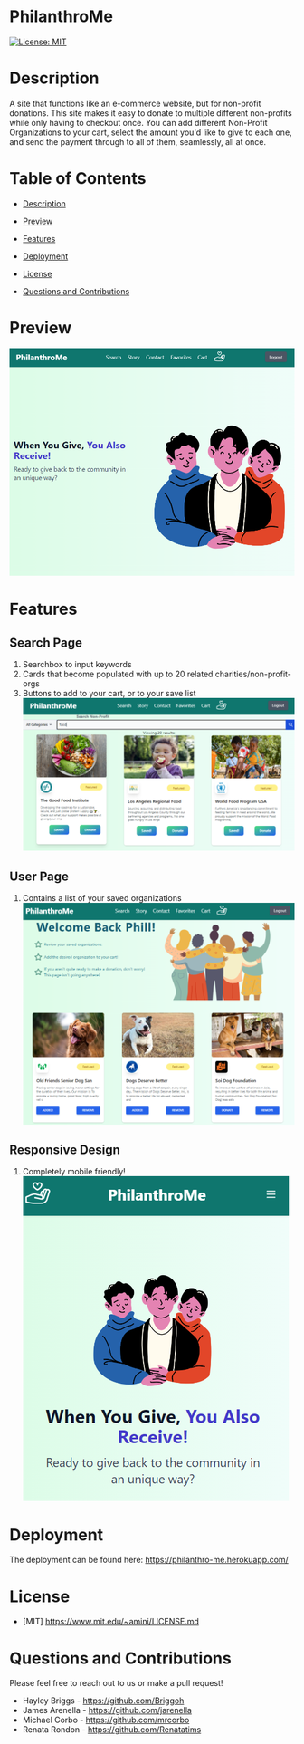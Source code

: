 # PhilanthroMe

[![License: MIT](https://img.shields.io/badge/License-MIT-yellow.svg)](https://opensource.org/licenses/MIT)

# Description

A site that functions like an e-commerce website, but for non-profit donations. This site makes it easy to donate to multiple different non-profits while only having to checkout once. You can add different Non-Profit Organizations to your cart, select the amount you'd like to give to each one, and send the payment through to all of them, seamlessly, all at once.

# Table of Contents

- [Description](#Description)

- [Preview](#Preview)

- [Features](#Features)

- [Deployment](#Deployment)

- [License](#License)

- [Questions and Contributions](#questions-and-contributions)

# Preview

![Preview](/client//src//assets/Capture1.PNG)

# Features

## Search Page
1. Searchbox to input keywords
2. Cards that become populated with up to 20 related charities/non-profit-orgs
3. Buttons to add to your cart, or to your save list
![Preview](/client//src//assets/Capture3.PNG)

## User Page
1. Contains a list of your saved organizations
![Preview](/client//src//assets/Capture4.PNG)

## Responsive Design
1. Completely mobile friendly!
![Preview](/client//src//assets/Capture2.PNG)

# Deployment
The deployment can be found here: https://philanthro-me.herokuapp.com/

# License
    
- [MIT] https://www.mit.edu/~amini/LICENSE.md

# Questions and Contributions
Please feel free to reach out to us or make a pull request!
- Hayley Briggs - https://github.com/Briggoh
- James Arenella - https://github.com/jarenella
- Michael Corbo - https://github.com/mrcorbo
- Renata Rondon - https://github.com/Renatatims